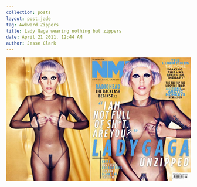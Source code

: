```yaml
---
collection: posts
layout: post.jade
tag: Awkward Zippers
title: Lady Gaga wearing nothing but zippers
date: April 21 2011, 12:44 AM
author: Jesse Clark
---
```


<img src='/awkward-zippers/24993178-blog190211_gaga.jpg'>
